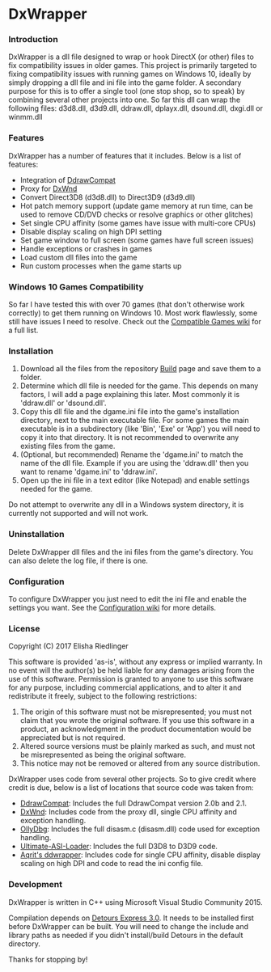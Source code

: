 # DxWrapper
### Introduction
DxWrapper is a dll file designed to wrap or hook DirectX (or other) files to fix compatibility issues in older games.  This project is primarily targeted to fixing compatibility issues with running games on Windows 10, ideally by simply dropping a dll file and ini file into the game folder.  A secondary purpose for this is to offer a single tool (one stop shop, so to speak) by combining several other projects into one.  So far this dll can wrap the following files: d3d8.dll, d3d9.dll, ddraw.dll, dplayx.dll, dsound.dll, dxgi.dll or winmm.dll

### Features
DxWrapper has a number of features that it includes.  Below is a list of features:

 - Integration of [DdrawCompat](https://github.com/narzoul/DDrawCompat/)
 - Proxy for [DxWnd](https://sourceforge.net/projects/dxwnd/)
 - Convert Direct3D8 (d3d8.dll) to Direct3D9 (d3d9.dll)
 - Hot patch memory support (update game memory at run time, can be used to remove CD/DVD checks or resolve graphics or other glitches)
 - Set single CPU affinity (some games have issue with multi-core CPUs)
 - Disable display scaling on high DPI setting
 - Set game window to full screen (some games have full screen issues)
 - Handle exceptions or crashes in games
 - Load custom dll files into the game
 - Run custom processes when the game starts up

### Windows 10 Games Compatibility
So far I have tested this with over 70 games (that don't otherwise work correctly) to get them running on Windows 10.  Most work flawlessly, some still have issues I need to resolve.  Check out the [Compatible Games wiki](https://github.com/elishacloud/dxwrapper/wiki/Compatible-Games) for a full list.

### Installation

1. Download all the files from the repository [Build](https://github.com/elishacloud/dxwrapper/tree/master/Release/Build) page and save them to a folder.
2. Determine which dll file is needed for the game.  This depends on many factors, I will add a page explaining this later.  Most commonly it is 'ddraw.dll' or 'dsound.dll'.
3. Copy this dll file and the dgame.ini file into the game's installation directory, next to the main executable file.  For some games the main executable is in a subdirectory (like 'Bin', 'Exe' or 'App') you will need to copy it into that directory.  It is not recommended to overwrite any existing files from the game.
4. (Optional, but recommended) Rename the 'dgame.ini' to match the name of the dll file.  Example if you are using the 'ddraw.dll' then you want to rename 'dgame.ini' to 'ddraw.ini'.
5. Open up the ini file in a text editor (like Notepad) and enable settings needed for the game.

Do not attempt to overwrite any dll in a Windows system directory, it is currently not supported and will not work.

### Uninstallation

Delete DxWrapper dll files and the ini files from the game's directory. You can also delete the log file, if there is one.

### Configuration

To configure DxWrapper you just need to edit the ini file and enable the settings you want.  See the [Configuration wiki](https://github.com/elishacloud/dxwrapper/wiki/Configuration) for more details.

### License
Copyright (C) 2017 Elisha Riedlinger

This software is provided 'as-is', without any express or implied warranty. In no event will the author(s) be held liable for any damages arising from the use of this software. Permission is granted to anyone to use this software for any purpose, including commercial applications, and to alter it and redistribute it freely, subject to the following restrictions:

1. The origin of this software must not be misrepresented; you must not claim that you wrote the original software. If you use this software in a product, an acknowledgment in the product documentation would be appreciated but is not required.
2. Altered source versions must be plainly marked as such, and must not be misrepresented as being the original software.
3. This notice may not be removed or altered from any source distribution.

DxWrapper uses code from several other projects. So to give credit where credit is due, below is a list of locations that source code was taken from:

 - [DdrawCompat](https://github.com/narzoul/DDrawCompat/): Includes the full DdrawCompat version 2.0b and 2.1.
 - [DxWnd](https://sourceforge.net/projects/dxwnd/): Includes code from the proxy dll, single CPU affinity and exception handling. 
 - [OllyDbg](http://www.ollydbg.de/): Includes the full disasm.c (disasm.dll) code used for exception handling.
 - [Ultimate-ASI-Loader](https://github.com/ThirteenAG/Ultimate-ASI-Loader): Includes the full D3D8 to D3D9 code.
 - [Aqrit's ddwrapper](http://bitpatch.com/ddwrapper.html): Includes code for single CPU affinity, disable display scaling on high DPI and code to read the ini config file.

### Development
DxWrapper is written in C++ using Microsoft Visual Studio Community 2015.

Compilation depends on [Detours Express 3.0](http://research.microsoft.com/en-us/projects/detours/). It needs to be installed first before DxWrapper can be built. You will need to change the include and library paths as needed if you didn't install/build Detours in the default directory.

Thanks for stopping by!